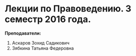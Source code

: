 # Лекции по Правоведению. 3 семестр 2016 года.

**Преподаватели:**

1. Аскаров Зохид Садикович
2. Зябкина Татьяна Федеровна


